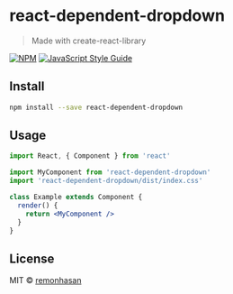 # react-dependent-dropdown

> Made with create-react-library

[![NPM](https://img.shields.io/npm/v/react-dependent-dropdown.svg)](https://www.npmjs.com/package/react-dependent-dropdown) [![JavaScript Style Guide](https://img.shields.io/badge/code_style-standard-brightgreen.svg)](https://standardjs.com)

## Install

```bash
npm install --save react-dependent-dropdown
```

## Usage

```jsx
import React, { Component } from 'react'

import MyComponent from 'react-dependent-dropdown'
import 'react-dependent-dropdown/dist/index.css'

class Example extends Component {
  render() {
    return <MyComponent />
  }
}
```

## License

MIT © [remonhasan](https://github.com/remonhasan)
